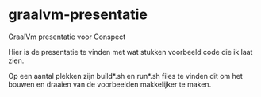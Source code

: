 # graalvm-presentatie
GraalVm presentatie voor Conspect

Hier is de presentatie te vinden met wat stukken voorbeeld code die ik laat zien.

Op een aantal plekken zijn build*.sh en run*.sh files te vinden dit om het bouwen en draaien van de voorbeelden makkelijker te maken.

